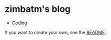 # zimbatm's blog

* [Coding](Coding.md)


If you want to create your own, see the [README](README.md).
